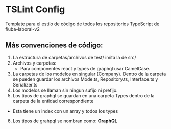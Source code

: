# TSLint Config

Template para el estilo de código de todos los repositorios TypeScript de fiuba-laboral-v2

## Más convenciones de código:

1) La estructura de carpetas/archivos de test/ imita la de src/
2) Archivos y carpetas:
    * Para componentes react y types de graphql usar CamelCase.
3) La carpetas de los modelos en singular (Company). Dentro de la carpeta se pueden guardar los 
archivos Mode.ts, Repository.ts, Interface.ts y Serializer.ts
4) Los modelos se llaman sin ningun sufijo ni prefijo.
5) Los tipos de graphql se guardan en una carpeta Types dentro de la carpeta de la entidad correspondiente
 - Esta tiene un index con un array y todos los types
6) Los tipos de grahpql se nombran como: **GraphQL<TypeName>**

